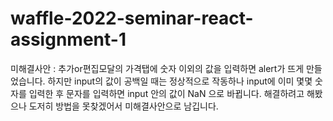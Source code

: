 # waffle-2022-seminar-react-assignment-1

미해결사안  :  추가or편집모달의 가격탭에 숫자 이외의 값을 입력하면 alert가 뜨게 만들었습니다.
              하지만 input의 값이 공백일 때는 정상적으로 작동하나 input에 이미 몇몇 숫자를 입력한 후
              문자를 입력하면 input 안의 값이 NaN 으로 바뀝니다.
              해결하려고 해봤으나 도저히 방법을 못찾겠어서 미해결사안으로 남깁니다.
             

